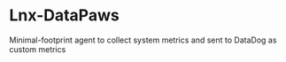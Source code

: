 # Lnx-DataPaws
Minimal-footprint agent to collect system metrics and sent to DataDog as custom metrics
